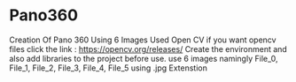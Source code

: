 # Pano360
Creation Of Pano 360 Using 6 Images
Used Open CV 
if you want opencv files click the link : https://opencv.org/releases/
Create the environment and also add libraries to the project before use.
use 6 images namingly File_0, File_1, File_2, File_3, File_4, File_5 using .jpg Extenstion
